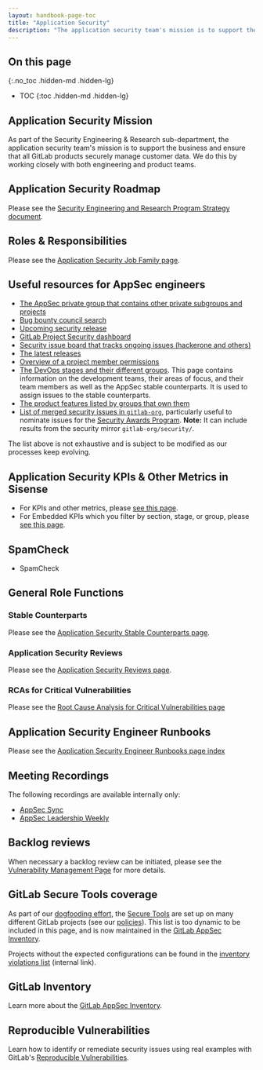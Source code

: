 ```yaml
---
layout: handbook-page-toc
title: "Application Security"
description: "The application security team's mission is to support the business and ensure that all GitLab products securely manage customer data."
---
```


## On this page
{:.no_toc .hidden-md .hidden-lg}

- TOC
{:toc .hidden-md .hidden-lg}

## Application Security Mission

As part of the Security Engineering & Research sub-department, the application security team's mission is to support the business and ensure that all GitLab products securely manage customer data. We do this by working closely with both engineering and product teams.

## Application Security Roadmap

Please see the [Security Engineering and Research Program Strategy document][9].

## Roles & Responsibilities

Please see the [Application Security Job Family page][6].

## Useful resources for AppSec engineers

* [The AppSec private group that contains other private subgroups and projects](https://gitlab.com/gitlab-com/gl-security/appsec)
* [Bug bounty council search](https://gitlab.com/gitlab-com/gl-security/engineering/-/issues?label_name%5B%5D=Bug+Bounty+Council)
* [Upcoming security release](https://gitlab.com/gitlab-org/gitlab/-/issues?sort=created_date&state=opened&label_name%5B%5D=upcoming+security+release)
* [GitLab Project Security dashboard](https://gitlab.com/gitlab-org/gitlab/-/security/dashboard/?project_id=278964&scope=dismissed&page=1&days=90)
* [Security issue board that tracks ongoing issues (hackerone and others)](https://gitlab.com/groups/gitlab-org/-/boards/1216545?label_name[]=security)
* [The latest releases](https://gitlab.com/gitlab-org/gitlab/-/tags)
* [Overview of a project member permissions](https://gitlab.com/help/user/permissions)
* [The DevOps stages and their different groups](https://about.gitlab.com/handbook/product/categories/). This page contains information on the development teams, their areas of focus, and their team members as well as the AppSec stable counterparts. It is used to assign issues to the stable counterparts.
* [The product features listed by groups that own them](https://about.gitlab.com/handbook/product/categories/features/)
* [List of merged security issues in `gitlab-org`](https://gitlab.com/groups/gitlab-org/-/merge_requests?scope=all&state=merged&label_name%5B%5D=security&milestone_title=%23upcoming&not%5Blabel_name%5D%5B%5D=security-awards%3A%3Aawarded&not%5Blabel_name%5D%5B%5D=security-awards%3A%3Anomination), particularly useful to nominate issues for the [Security Awards Program](/handbook/security/security-awards-program.html). **Note:** It can include results from the security mirror `gitlab-org/security/`.

The list above is not exhaustive and is subject to be modified as our processes keep evolving.

## Application Security KPIs & Other Metrics in Sisense

* For KPIs and other metrics, please [see this page][7].
* For Embedded KPIs which you filter by section, stage, or group, please [see this page][8].

## SpamCheck

- SpamCheck

## General Role Functions

### Stable Counterparts

Please see the [Application Security Stable Counterparts page][4].

### Application Security Reviews

Please see the [Application Security Reviews page][1].

### RCAs for Critical Vulnerabilities

Please see the [Root Cause Analysis for Critical Vulnerabilities page][10]

## Application Security Engineer Runbooks

Please see the [Application Security Engineer Runbooks page index][5]

## Meeting Recordings

The following recordings are available internally only:

* [AppSec Sync](https://drive.google.com/drive/folders/1sxnBhPNDofWg5JmKqrhEl5y4_aWldTbt)
* [AppSec Leadership Weekly](https://drive.google.com/drive/folders/1jyNYP2AOqoOPqr4qGMuh7PGha_j-7brb)

## Backlog reviews

When necessary a backlog review can be initiated, please see the [Vulnerability Management Page][3] for more details.

## GitLab Secure Tools coverage

As part of our [dogfooding effort](/handbook/product/product-processes/#dogfood-everything), 
the [Secure Tools](https://docs.gitlab.com/ee/user/application_security/) are set up on many different GitLab projects (see our [policies](/handbook/security/security-engineering-and-research/application-security/inventory.html#policies)).
This list is too dynamic to be included in this page, and is now maintained in the [GitLab AppSec Inventory](./inventory.html).

Projects without the expected configurations can be found in the [inventory violations list](https://gitlab.com/gitlab-com/gl-security/engineering-and-research/inventory/-/issues) (internal link).

## GitLab Inventory

Learn more about the [GitLab AppSec Inventory](./inventory.html).

## Reproducible Vulnerabilities

Learn how to identify or remediate security issues using real examples with GitLab's [Reproducible Vulnerabilities][11].

[1]: /handbook/security/security-engineering-and-research/application-security/appsec-reviews.html
[3]: /handbook/security/security-engineering-and-research/application-security/vulnerability-management.html
[4]: /handbook/security/security-engineering-and-research/application-security/stable-counterparts.html
[5]: /handbook/security/security-engineering-and-research/application-security/runbooks
[6]: /job-families/security/application-security/
[7]: https://app.periscopedata.com/app/gitlab/641782/Appsec-hackerone-vulnerability-metrics
[8]: https://app.periscopedata.com/app/gitlab/758795/Appsec-Embedded-Dashboard
[9]: https://docs.google.com/document/d/1Mba9ZhuVr2qBkvR7AqzNTUFMUTapJqiXkPUqc9Gr8io/edit
[10]: /handbook/security/security-engineering-and-research/application-security/appsec-rcas.html
[11]: /handbook/security/security-engineering-and-research/application-security/reproducible-vulnerabilities.html
